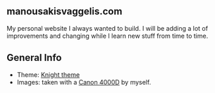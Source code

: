 ## manousakisvaggelis.com
Μy personal website I always wanted to build. I will be adding a lot of improvements and changing while I learn new stuff from time to time.

## General Info
* Theme: [Knight theme](https://bootstrapmade.com/knight-free-bootstrap-theme/)
* Images: taken with a [Canon 4000D](https://www.canon.gr/cameras/eos-4000d/specifications/) by myself.
